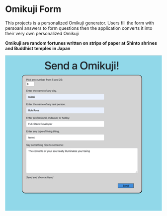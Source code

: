 # Omikuji Form

This projects is a personalized Omikuji generator. Users fill the form with persoanl answers to form questions then the application converts it into their very own personalized Omikuji

**Omikuji are random fortunes written on strips of paper at Shinto shrines and Buddhist temples in Japan**

![Omikuji Form image](https://github.com/GreenJ84/Java/raw/master/Java_Spring/omikujiForm/OmikujiForm.png)